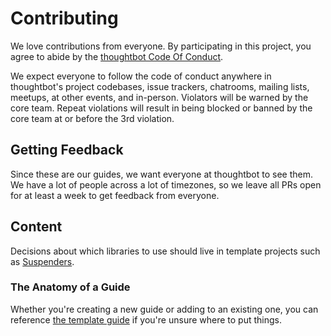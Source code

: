 # Contributing

We love contributions from everyone. By participating in this project, you agree
to abide by the [thoughtbot Code Of Conduct].

We expect everyone to follow the code of conduct anywhere in thoughtbot's
project codebases, issue trackers, chatrooms, mailing lists, meetups, at other events, and in-person.
Violators will be warned by the core team. 
Repeat violations will result in being blocked or banned by the core team at or before the 3rd violation.

[thoughtbot code of conduct]: https://thoughtbot.com/open-source-code-of-conduct

## Getting Feedback

Since these are our guides, we want everyone at thoughtbot to see them. We have
a lot of people across a lot of timezones, so we leave all PRs open for at
least a week to get feedback from everyone.

## Content

Decisions about which libraries to use should live in template projects such as
[Suspenders].

[suspenders]: https://github.com/thoughtbot/suspenders

### The Anatomy of a Guide

Whether you're creating a new guide or adding to an existing one, you can
reference [the template guide](/_template/) if you're unsure where to put
things.
